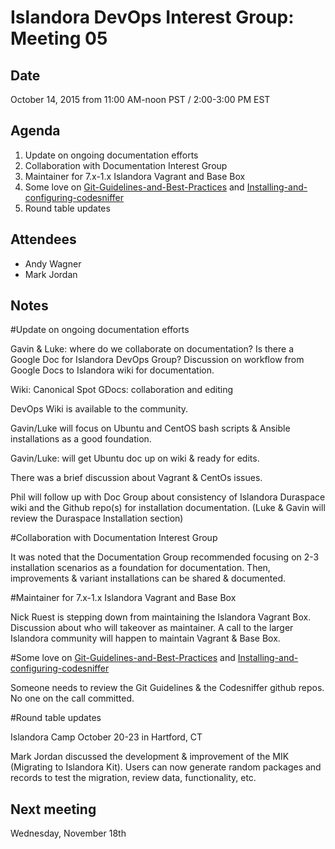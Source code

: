 # Islandora DevOps Interest Group: Meeting 05

## Date

October 14, 2015 from 11:00 AM-noon PST / 2:00-3:00 PM EST

## Agenda

1. Update on ongoing documentation efforts 
2. Collaboration with Documentation Interest Group
3. Maintainer for 7.x-1.x Islandora Vagrant and Base Box
4. Some love on [Git-Guidelines-and-Best-Practices](https://github.com/Islandora/islandora/wiki/Git-Guidelines-and-Best-Practices) and [Installing-and-configuring-codesniffer](https://github.com/Islandora/islandora/wiki/Installing-and-configuring-codesniffer)
3. Round table updates

## Attendees

* Andy Wagner
* Mark Jordan

## Notes

#Update on ongoing documentation efforts

Gavin & Luke: where do we collaborate on documentation? Is there a Google Doc for Islandora DevOps Group? Discussion on workflow from Google Docs to Islandora wiki for documentation. 

Wiki: Canonical Spot
GDocs: collaboration and editing

DevOps Wiki is available to the community.  

Gavin/Luke will focus on Ubuntu and CentOS bash scripts & Ansible installations as a good foundation. 

Gavin/Luke: will get Ubuntu doc up on wiki & ready for edits. 

There was a brief discussion about Vagrant & CentOs issues. 

Phil will follow up with Doc Group about consistency of Islandora Duraspace wiki and the Github repo(s) for installation documentation.
(Luke & Gavin will review the Duraspace Installation section)

#Collaboration with Documentation Interest Group

It was noted that the Documentation Group recommended focusing on 2-3 installation scenarios as a foundation for documentation. Then, improvements & variant installations can be shared & documented. 

#Maintainer for 7.x-1.x Islandora Vagrant and Base Box

Nick Ruest is stepping down from maintaining the Islandora Vagrant Box. Discussion about who will takeover as maintainer. A call to the larger Islandora community will happen to maintain Vagrant & Base Box. 

#Some love on [Git-Guidelines-and-Best-Practices](https://github.com/Islandora/islandora/wiki/Git-Guidelines-and-Best-Practices) and [Installing-and-configuring-codesniffer](https://github.com/Islandora/islandora/wiki/Installing-and-configuring-codesniffer)

Someone needs to review the Git Guidelines & the Codesniffer github repos. No one on the call committed. 

#Round table updates

Islandora Camp October 20-23 in Hartford, CT

Mark Jordan discussed the development & improvement of the MIK (Migrating to Islandora Kit). Users can now generate random packages and records to test the migration, review data, functionality, etc. 


## Next meeting

Wednesday, November 18th 
